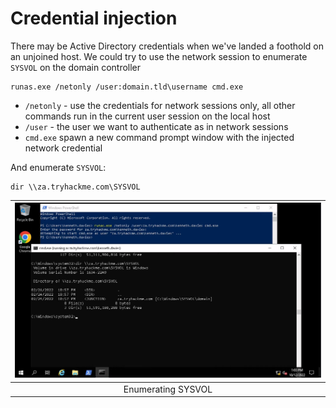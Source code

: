 # Credential injection

There may be Active Directory credentials when we've landed a foothold on an unjoined host. We could try 
to use the network session to enumerate `SYSVOL` on the domain controller

    runas.exe /netonly /user:domain.tld\username cmd.exe

* `/netonly` - use the credentials for network sessions only, all other commands run in the current user session 
on the local host
* `/user` - the user we want to authenticate as in network sessions
* `cmd.exe` spawn a new command prompt window with the injected network credential

And enumerate `SYSVOL`:

```text
dir \\za.tryhackme.com\SYSVOL
```

| ![Runas2](../../_static/images/runas2.png) |
| :--: |
| Enumerating SYSVOL |
